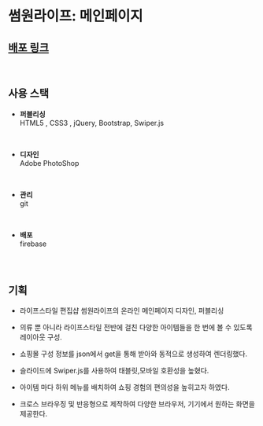 # 썸원라이프: 메인페이지
## [배포 링크](https://eeong-someonelife.web.app)
<br>

## 사용 스택
- **퍼블리싱**  
HTML5 , CSS3 , jQuery, Bootstrap, Swiper.js
<br> 

- **디자인**  
Adobe PhotoShop
<br> 

- **관리**  
git
<br> 

- **배포**  
firebase
<br> 

# 

## 기획

- 라이프스타일 편집샵 썸원라이프의 온라인 메인페이지 디자인, 퍼블리싱

- 의류 뿐 아니라 라이프스타일 전반에 걸친 다양한 아이템들을 한 번에 볼 수 있도록 레이아웃 구성.

- 쇼핑몰 구성 정보를 json에서 get을 통해 받아와 동적으로 생성하여 렌더링했다.

- 슬라이드에 Swiper.js를 사용하여 태블릿,모바일 호환성을 높혔다.

- 아이템 마다 하위 메뉴를 배치하여 쇼핑 경험의 편의성을 높히고자 하였다.

- 크로스 브라우징 및 반응형으로 제작하여 다양한 브라우저, 기기에서 원하는 화면을 제공한다.

